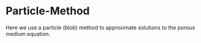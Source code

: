 # Particle-Method
Here we use a particle (blob) method to approximate solutions to the porous medium equation.
